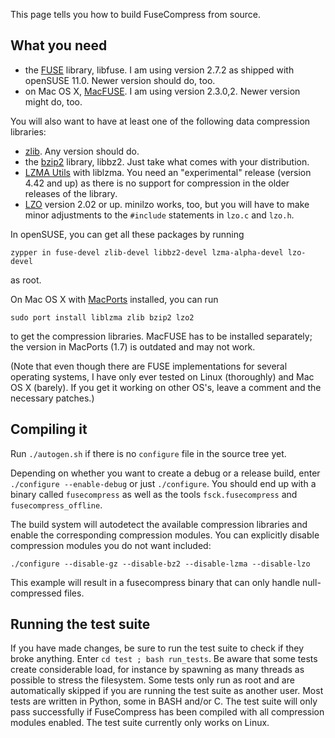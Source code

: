 This page tells you how to build FuseCompress from source.

## What you need ##
  * the [FUSE](http://fuse.sourceforge.net/) library, libfuse. I am using version 2.7.2 as shipped with openSUSE 11.0. Newer version should do, too.
  * on Mac OS X, [MacFUSE](http://code.google.com/p/macfuse/). I am using version 2.3.0,2. Newer version might do, too.

You will also want to have at least one of the following data compression libraries:

  * [zlib](http://www.zlib.net/). Any version should do.
  * the [bzip2](http://www.bzip.org/) library, libbz2. Just take what comes with your distribution.
  * [LZMA Utils](http://tukaani.org/lzma/) with liblzma. You need an "experimental" release (version 4.42 and up) as there is no support for compression in the older releases of the library.
  * [LZO](http://www.oberhumer.com/opensource/lzo/) version 2.02 or up. minilzo works, too, but you will have to make minor adjustments to the `#include` statements in `lzo.c` and `lzo.h`.

In openSUSE, you can get all these packages by running
```
zypper in fuse-devel zlib-devel libbz2-devel lzma-alpha-devel lzo-devel
```
as root.

On Mac OS X with [MacPorts](http://www.macports.org/) installed, you can run
```
sudo port install liblzma zlib bzip2 lzo2
```
to get the compression libraries. MacFUSE has to be installed separately; the version in MacPorts (1.7) is outdated and may not work.

(Note that even though there are FUSE implementations for several operating systems, I have only ever tested on Linux (thoroughly) and Mac OS X (barely). If you get it working on other OS's, leave a comment and the necessary patches.)

## Compiling it ##

Run `./autogen.sh` if there is no `configure` file in the source tree yet.

Depending on whether you want to create a debug or a release build, enter `./configure --enable-debug` or just `./configure`. You should end up with a binary called `fusecompress` as well as the tools `fsck.fusecompress` and `fusecompress_offline`.

The build system will autodetect the available compression libraries and enable the corresponding compression modules. You can explicitly disable compression modules you do not want included:

```
./configure --disable-gz --disable-bz2 --disable-lzma --disable-lzo
```

This example will result in a fusecompress binary that can only handle null-compressed files.

## Running the test suite ##

If you have made changes, be sure to run the test suite to check if they broke anything. Enter `cd test ; bash run_tests`. Be aware that some tests create considerable load, for instance by spawning as many threads as possible to stress the filesystem. Some tests only run as root and are automatically skipped if you are running the test suite as another user. Most tests are written in Python, some in BASH and/or C. The test suite will only pass successfully if FuseCompress has been compiled with all compression modules enabled. The test suite currently only works on Linux.